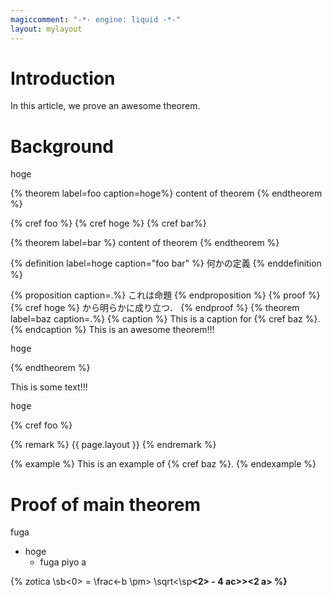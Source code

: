 ```yaml
---
magiccomment: "-*- engine: liquid -*-"
layout: mylayout
---
```


# Introduction
In this article, we prove an awesome theorem.

# Background
hoge

{% theorem label=foo caption=hoge%}
  content of theorem
{% endtheorem %}

{% cref foo %}
{% cref hoge %}
{% cref bar%}

{% theorem label=bar %}
  content of theorem
{% endtheorem %}

{% definition label=hoge caption="foo bar" %}
  何かの定義
{% enddefinition %}

{% proposition caption=.%}
  これは命題
{% endproposition %}
{% proof %}
  {% cref hoge %} から明らかに成り立つ．
{% endproof %}
{% theorem label=baz caption=.%}
  {% caption %}
    This is a caption for
    {% cref baz %}.
  {% endcaption %}
  This is an awesome theorem!!!
  <pre>hoge</pre>
{% endtheorem %}

This is some text!!!
<pre>hoge</pre>

{% cref foo %}

{% remark %}
  {{ page.layout }}
{% endremark %}

{% example %}
  This is an example of {% cref baz %}.
{% endexample %}
# Proof of main theorem
fuga
- hoge
  - fuga
    piyo
a

{% zotica \sb<x><0> = \frac<-b \pm> \sqrt<\sp<b><2> - 4 ac>><2 a> %}
